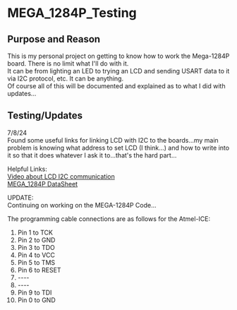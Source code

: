 # MEGA_1284P_Testing

## Purpose and Reason
This is my personal project on getting to know how to work the Mega-1284P board. There is no limit what I'll do with it. <br/>
It can be from lighting an LED to trying an LCD and sending USART data to it via I2C protocol, etc. It can be anything. <br/>
Of course all of this will be documented and explained as to what I did with updates...

## Testing/Updates
7/8/24 <br/>
Found some useful links for linking LCD with I2C to the boards...my main problem is knowing what address to set LCD (I think...) and how to write into it so that it does
whatever I ask it to...that's the hard part...<br/>

Helpful Links: <br/>
[Video about LCD I2C communication](https://youtu.be/QyoLxOkJcKY?si=hDH9KWU8DHB1WgvR) <br/>
[MEGA_1284P DataSheet](https://ww1.microchip.com/downloads/aemDocuments/documents/MCU08/ProductDocuments/DataSheets/ATmega164A_PA-324A_PA-644A_PA-1284_P_Data-Sheet-40002070B.pdf) <br/>

UPDATE: <br/>
Continuing on working on the MEGA-1284P Code...<br/>

The programming cable connections are as follows for the Atmel-ICE: <br/>
1) Pin 1 to TCK <br /> 
2) Pin 2 to GND <br />
3) Pin 3 to TDO <br />
4) Pin 4 to VCC <br />
5) Pin 5 to TMS <br />
6) Pin 6 to RESET <br /> 
7) ---- <br />
8) ---- <br />
9) Pin 9 to TDI <br />
10) Pin 0 to GND <br />




